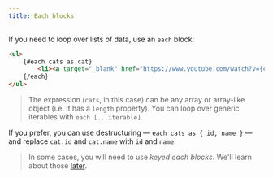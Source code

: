 ```yaml
---
title: Each blocks
---
```


If you need to loop over lists of data, use an `each` block:

```html
<ul>
	{#each cats as cat}
		<li><a target="_blank" href="https://www.youtube.com/watch?v={cat.id}">{cat.name}</a></li>
	{/each}
</ul>
```

> The expression (`cats`, in this case) can be any array or array-like object (i.e. it has a `length` property). You can loop over generic iterables with `each [...iterable]`.

If you prefer, you can use destructuring — `each cats as { id, name }` — and replace `cat.id` and `cat.name` with `id` and `name`.

> In some cases, you will need to use *keyed each blocks*. We'll learn about those [later](tutorial/keyed-each-blocks).